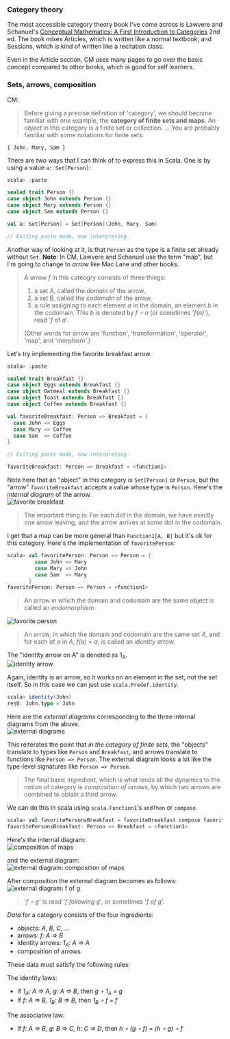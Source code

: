   [CM]: http://www.cambridge.org/us/academic/subjects/mathematics/logic-categories-and-sets/conceptual-mathematics-first-introduction-categories-2nd-edition

### Category theory

The most accessible category theory book I've come across is Lawvere and Schanuel's [Conceptual Mathematics: A First Introduction to Categories][CM] 2nd ed. The book mixes Articles, which is written like a normal textbook; and Sessions, which is kind of written like a recitation class.

Even in the Article section, CM uses many pages to go over the basic concept compared to other books, which is good for self learners.

### Sets, arrows, composition

CM:

> Before giving a precise definition of 'category', we should become familiar with one example, the **category of finite sets and maps**.
> An *object* in this category is a finite set or collection.
> ...
> You are probably familiar with some notations for finite sets:

```
{ John, Mary, Sam }
```

There are two ways that I can think of to express this in Scala. One is by using a value `a: Set[Person]`:

```scala
scala> :paste

sealed trait Person {}
case object John extends Person {}
case object Mary extends Person {}
case object Sam extends Person {}

val a: Set[Person] = Set[Person](John, Mary, Sam)

// Exiting paste mode, now interpreting.
```

Another way of looking at it, is that `Person` as the type is a finite set already without `Set`. **Note**: In CM, Lawvere and Schanuel use the term "map", but I'm going to change to *arrow* like Mac Lane and other books.

> A *arrow* *f* in this cateogry consists of three things:
>
> 1. a set A, called the *domain* of the arrow,
> 2. a set B, called the *codomain* of the arrow,
> 3. a rule assigning to each element *a* in the domain, an element *b* in the codomain. This *b* is denoted by *f ∘ a* (or sometimes '*f(a)*'), read '*f* of *a*'.
>
> (Other words for arrow are 'function', 'transformation', 'operator', 'map', and 'morphism'.)

Let's try implementing the favorite breakfast arrow.

```scala
scala> :paste

sealed trait Breakfast {}
case object Eggs extends Breakfast {}
case object Oatmeal extends Breakfast {}
case object Toast extends Breakfast {}
case object Coffee extends Breakfast {}

val favoriteBreakfast: Person => Breakfast = {
  case John => Eggs
  case Mary => Coffee
  case Sam  => Coffee
}

// Exiting paste mode, now interpreting.

favoriteBreakfast: Person => Breakfast = <function1>
```

Note here that an "object" in this category is `Set[Person]` or `Person`, but the "arrow" `favoriteBreakfast` accepts a value whose type is `Person`. Here's the *internal diagram* of the arrow. <br>
![favorite breakfast](files/day19-a-favorite-breakfast.png)

> The important thing is: For each dot in the domain, we have exactly one arrow leaving, and the arrow arrives at some dot in the codomain.

I get that a map can be more general than `Function1[A, B]` but it's ok for this category. Here's the implementation of `favoritePerson`:

```scala
scala> val favoritePerson: Person => Person = {
         case John => Mary
         case Mary => John
         case Sam  => Mary
       }
favoritePerson: Person => Person = <function1>
```

> An arrow in which the domain and codomain are the same object is called an *endomorphism*.

![favorite person](files/day19-c-favorite-person.png)

> An arrow, in which the domain and codomain are the same set *A*, and for each of *a* in *A*, *f(a)* = *a*, is called an *identity arrow*.

The "identity arrow on A" is denoted as 1<sub>A</sub>. <br> ![identity arrow](files/day19-b-identity.png)

Again, identity is an arrow, so it works on an element in the set, not the set itself. So in this case we can just use `scala.Predef.identity`.

```scala
scala> identity(John)
res0: John.type = John
```

Here are the *external diagrams* corresponding to the three internal diagrams from the above. <br> ![external diagrams](files/day19-d-external-diagrams.png)

This reiterates the point that _in the category of finite sets_, the "objects" translate to types like `Person` and `Breakfast`, and arrows translate to functions like `Person => Person`. The external diagram looks a lot like the type-level signatures like `Person => Person`.

> The final basic ingredient, which is what lends all the dynamics to the notion  of category is *composition of arrows*, by which two arrows are combined to obtain a third arrow.

We can do this in scala using `scala.Function1`'s `andThen` or `compose`.

```scala
scala> val favoritePersonsBreakfast = favoriteBreakfast compose favoritePerson
favoritePersonsBreakfast: Person => Breakfast = <function1>
```

Here's the internal diagram: <br> ![composition of maps](files/day19-e-composition-of-maps.png)

and the external diagram: <br> ![external diagram: composition of maps](files/day19-f-composition-external-diagram.png)

After composition the external diagram becomes as follows: <br> ![external diagram: f of g](files/day19-g-external-diagram-f-of-g.png)

> '*f ∘ g*' is read '*f following g*', or sometimes '*f of g*'.

*Data* for a category consists of the four ingredients:

- objects: *A*, *B*, *C*, ...
- arrows: *f: A => B*
- identity arrows: *1<sub>A</sub>: A => A*
- composition of arrows

These data must satisfy the following rules:

The identity laws:

- If *1<sub>A</sub>: A => A, g: A => B*, then *g ∘ 1<sub>A</sub> = g*
- If *f: A => B, 1<sub>B</sub>: B => B*, then *1<sub>B</sub> ∘ f = f*

The associative law:

- If *f: A => B, g: B => C, h: C => D*, then *h ∘ (g ∘ f) = (h ∘ g) ∘ f*
